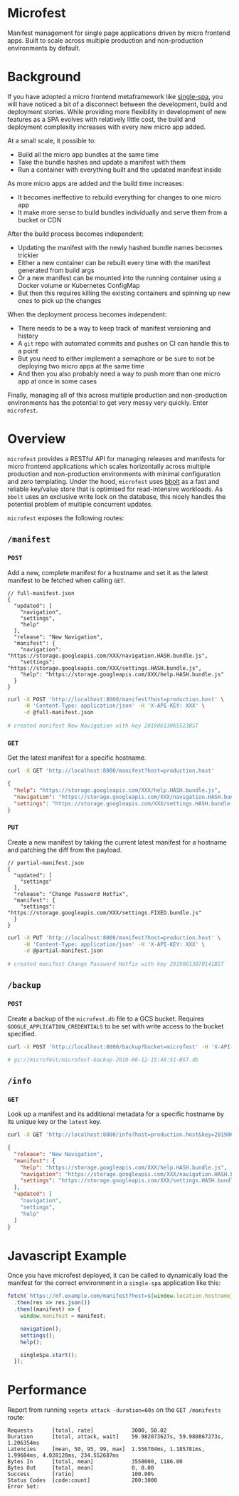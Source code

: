 # Microfest
Manifest management for single page applications driven by micro frontend apps. Built to scale across multiple
production and non-production environments by default.

# Background
If you have adopted a micro frontend metaframework like [single-spa](https://github.com/CanopyTax/single-spa),
you will have noticed a bit of a disconnect between the development, build and deployment stories. While providing
more flexibility in development of new features as a SPA evolves with relatively little cost, the build and
deployment complexity increases with every new micro app added.

At a small scale, it possible to:
* Build all the micro app bundles at the same time
* Take the bundle hashes and update a manifest with them
* Run a container with everything built and the updated manifest inside

As more micro apps are added and the build time increases:
* It becomes ineffective to rebuild everything for changes to one micro app
* It make more sense to build bundles individually and serve them from a bucket or CDN

After the build process becomes independent:
* Updating the manifest with the newly hashed bundle names becomes trickier
* Either a new container can be rebuilt every time with the manifest generated from build args
* Or a new manifest can be mounted into the running container using a Docker volume or Kubernetes ConfigMap
* But then this requires killing the existing containers and spinning up new ones to pick up the changes

When the deployment process becomes independent:
* There needs to be a way to keep track of manifest versioning and history
* A `git` repo with automated commits and pushes on CI can handle this to a point
* But you need to either implement a semaphore or be sure to not be deploying two micro apps at the same time
* And then you also probably need a way to push more than one micro app at once in some cases

Finally, managing all of this across multiple production and non-production environments has the potential
to get very messy very quickly. Enter `microfest`.

# Overview
`microfest` provides a RESTful API for managing releases and manifests for micro frontend applications
which scales horizontally across multiple production and non-production environments with minimal
configuration and zero templating. Under the hood, `microfest` uses [bbolt](https://github.com/etcd-io/bbolt)
as a fast and reliable key/value store that is optimised for read-intensive workloads. As `bbolt` uses an
exclusive write lock on the database, this nicely handles the potential problem of multiple concurrent updates.

`microfest` exposes the following routes:
## `/manifest`
### `POST`
Add a new, complete manifest for a hostname and set it as the latest manifest to be fetched when calling `GET`.

```json5
// full-manifest.json
{
  "updated": [
    "navigation",
    "settings",
    "help"
  ],
  "release": "New Navigation",
  "manifest": {
    "navigation": "https://storage.googleapis.com/XXX/navigation.HASH.bundle.js",
    "settings": "https://storage.googleapis.com/XXX/settings.HASH.bundle.js",
    "help": "https://storage.googleapis.com/XXX/help.HASH.bundle.js"
  }
}
```

```bash
curl -X POST 'http://localhost:8000/manifest?host=production.host' \
     -H 'Content-Type: application/json' -H 'X-API-KEY: XXX' \
     -d @full-manifest.json
     
# created manifest New Navigation with key 20190613065523BST
```

### `GET`
Get the latest manifest for a specific hostname.
```bash
curl -X GET 'http://localhost:8000/manifest?host=production.host'
```

```json
{
  "help": "https://storage.googleapis.com/XXX/help.HASH.bundle.js",
  "navigation": "https://storage.googleapis.com/XXX/navigation.HASH.bundle.js",
  "settings": "https://storage.googleapis.com/XXX/settings.HASH.bundle.js"
}
```

### `PUT`
Create a new manifest by taking the current latest manifest for a hostname and patching the
diff from the payload.
```json5
// partial-manifest.json
{
  "updated": [
    "settings"
  ],
  "release": "Change Password Hotfix",
  "manifest": {
    "settings": "https://storage.googleapis.com/XXX/settings.FIXED.bundle.js"
  }
}
```

```bash
curl -X PUT 'http://localhost:8000/manifest?host=production.host' \
     -H 'Content-Type: application/json' -H 'X-API-KEY: XXX' \
     -d @partial-manifest.json
     
# created manifest Change Password Hotfix with key 20190613070141BST
```

## `/backup`
### `POST`
Create a backup of the `microfest.db` file to a GCS bucket. Requires `GOOGLE_APPLICATION_CREDENTIALS`
to be set with write access to the bucket specified.
```bash
curl -X POST 'http://localhost:8000/backup?bucket=microfest' -H 'X-API-KEY: XXX'

# gs://microfest/microfest-backup-2019-06-12-15:48:51-BST.db
```
## `/info`
### `GET`
Look up a manifest and its additional metadata for a specific hostname by its unique key or the `latest` key.
```bash
curl -X GET 'http://localhost:8000/info?host=production.host&key=20190613065523BST' -H 'X-API-KEY: XXX'
```

```json
{
  "release": "New Navigation",
  "manifest": {
    "help": "https://storage.googleapis.com/XXX/help.HASH.bundle.js",
    "navigation": "https://storage.googleapis.com/XXX/navigation.HASH.bundle.js",
    "settings": "https://storage.googleapis.com/XXX/settings.HASH.bundle.js"
  },
  "updated": [
    "navigation",
    "settings",
    "help"
  ]
}
```

# Javascript Example
Once you have microfest deployed, it can be called to dynamically load the manifest for the correct
environment in a `single-spa` application like this:

```js
fetch(`https://mf.example.com/manifest?host=${window.location.hostname}`)
  .then(res => res.json())
  .then((manifest) => {
    window.manifest = manifest;

    navigation();
    settings();
    help();

    singleSpa.start();
  });
```

# Performance

Report from running `vegeta attack -duration=60s` on the `GET /manifests` route:

```text
Requests      [total, rate]            3000, 50.02
Duration      [total, attack, wait]    59.982073627s, 59.980867273s, 1.206354ms
Latencies     [mean, 50, 95, 99, max]  1.556704ms, 1.185781ms, 1.99684ms, 4.028128ms, 234.552687ms
Bytes In      [total, mean]            3558000, 1186.00
Bytes Out     [total, mean]            0, 0.00
Success       [ratio]                  100.00%
Status Codes  [code:count]             200:3000
Error Set:
```

